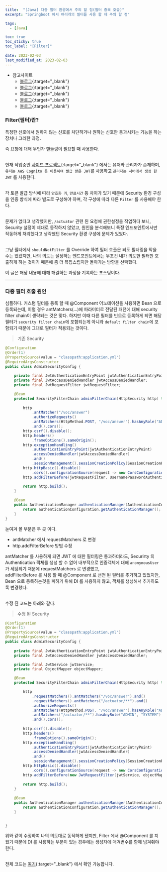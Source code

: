 ```yaml
---
title:  "[Java] 다중 필터 환경에서 주의 할 점(필터 중복 호출)"
excerpt: "Springboot 에서 여러개의 필터를 사용 할 때 주의 할 점"

tags:
  - [Java]

toc: true
toc_sticky: true
toc_label: "[Filter]"
 
date: 2023-02-03
last_modified_at: 2023-02-03
---
```


- 참고사이트
  - [블로그](https://ohtaeg.tistory.com/11){:target="_blank"}
  - [블로그](https://recordsoflife.tistory.com/144){:target="_blank"}
  - [블로그](https://velog.io/@ychxexn/5-Spring-Security%EC%97%90%EC%84%9C-%ED%8A%B9%EC%A0%95-url-%EC%A0%9C%EC%99%B8%ED%95%98%EA%B8%B0){:target="_blank"}
  - [블로그](https://velog.io/@dnwlsrla40/Spring-Boot-Security-Spring-Security-%ED%8A%B9%EC%A0%95-HTTPMethod%EB%A7%8C-%ED%97%88%EC%9A%A9%ED%95%98%EB%8A%94-%EB%B0%A9%EB%B2%95-h9z6agwu){:target="_blank"}
  - [블로그](https://tecoble.techcourse.co.kr/post/2020-09-29-spring-properties-binding/){:target="_blank"}

### Filter(필터)란?

특정한 신호에서 원하지 않는 신호를 차단하거나 원하는 신호만 통과시키는 기능을 하는 장치나 그러한 과정.

즉 요청에 대해 무언가 핸들링이 필요할 때 사용한다. <br>
<br>

현재 작업중인 [사이드 프로젝트](https://github.com/ymkmoon/toyseven){:target="_blank"} 에서는
유저와 관리자가 존재하며, `유저는 AWS Cognito 를 이용하여 발급 받은 JWT`를 사용하고 `관리자는 서버에서 생성 한 JWT` 를 사용한다. <br>
<br>

각 토큰 발급 방식에 따라 `암호화 키`, `만료시간` 등 차이가 있기 때문에 Security 환경 구성을 인증 방식에 따라 별도로 구성해야 하며, 각 구성에 따라 다른 `Filter` 를 사용해야 한다. <br>
<br>


문제가 없다고 생각헀지만, `/actuator` 관련 된 요청에 권한설정을 작업하다 보니, Security 설정이 제대로 동작하지 않았고,
원인을 분석해보니 특정 엔드포인트에서만 작동하게 처리했다고 생각했던 Security 환경 구성에 문제가 있었다. <br>
<br>

그냥 필터에서 `shouldNotFilter` 를 Override 하여 필터 호출은 되도 필터링을 막을 수는 있겠지만,
나의 의도는 설정하는 엔드포인트에서는 무조건 내가 의도한 필터만 호출하게 하는 것이기 때문에 좀 더 복잡스럽지만 돌아가는 방향을 선택했다.


이 글은 해당 내용에 대해 해결하는 과정을 기록하는 포스팅이다.

<hr/>


### 다중 필터 호출 원인

심플하다. 커스텀 필터를 등록 할 때 @Component 어노테이션을 사용하면 Bean 으로 등록되는데, 이럴 경우 antMatchers(...)에 파라미터로 전달된 패턴에 대해 security filter chain이 생략되는 것은 맞다. 하지만 이때 다른 필터를 빈으로 등록하게 되면 해당 필터가 `security filter chain`에 포함되는게 아니라 `default filter chain`에 포함되기 때문에 그대로 필터가 적용되는 것이다.

> 기존 Security

```java
@Configuration
@Order(1)
@PropertySource(value = "classpath:application.yml")
@RequiredArgsConstructor
public class AdminSecurityConfig {
	
	private final JwtAuthenticationEntryPoint jwtAuthenticationEntryPoint;
	private final JwtAccessDeniedHandler jwtAccessDeniedHandler;
	private final JwtRequestFilter jwtRequestFilter;

	@Bean
	protected SecurityFilterChain adminFilterChain(HttpSecurity http) throws Exception {
		
		http
			.antMatcher("/voc/answer")
			.authorizeRequests()
			.antMatchers(HttpMethod.POST, "/voc/answer").hasAnyRole("ADMIN", "ADMIN2")
			.and().cors();
		http.csrf().disable(); 
		http.headers()
			.frameOptions().sameOrigin(); 
		http.exceptionHandling()
			.authenticationEntryPoint(jwtAuthenticationEntryPoint)
			.accessDeniedHandler(jwtAccessDeniedHandler)
			.and()
			.sessionManagement().sessionCreationPolicy(SessionCreationPolicy.STATELESS); // 토큰 기반 인증이므로 세션 사용 x
		http.httpBasic().disable()
			.cors().configurationSource(request -> new CorsConfiguration().applyPermitDefaultValues());
		http.addFilterBefore(jwtRequestFilter, UsernamePasswordAuthenticationFilter.class);
		
		return http.build();
	}

	@Bean
	public AuthenticationManager authenticationManager(AuthenticationConfiguration authenticationConfiguration) throws Exception {
		return authenticationConfiguration.getAuthenticationManager();
	}
}

```

눈여겨 볼 부분은 두 곳 이다. <br>
- antMatcher 에서 requestMatchers 로 변경
- http.addFilterBefore 방법 수정


antMatcher 를 사용하게 되면 JWT 에 대한 필터링은 통과하더라도, Securirty 의 Authentication 객체를 생성 할 수 없어 내부적으로
인증객체에 대해 `anonymousUser` 가 세팅되기 때문에 requestMatchers 로 변경했고, <br>
addFilterBefore 를 사용 할 때 @Component 로 선언 된 필터를 추가하고 있었지만, Bean 으로 등록하는것을 피하기 위해 DI 를 사용하지 않고, 
객체를 생성해서 추가하도록 변경했다.<br>
<br>

수정 된 코드는 아래와 같다.




> 수정 된 Security

```java
@Configuration
@Order(1)
@PropertySource(value = "classpath:application.yml")
@RequiredArgsConstructor
public class AdminSecurityConfig {
	
	private final JwtAuthenticationEntryPoint jwtAuthenticationEntryPoint;
	private final JwtAccessDeniedHandler jwtAccessDeniedHandler;

	private final JwtService jwtService;
	private final ObjectMapper objectMapper;

	@Bean
	protected SecurityFilterChain adminFilterChain(HttpSecurity http) throws Exception {

		http
			.requestMatchers().antMatchers("/voc/answer").and()
			.requestMatchers().antMatchers("/actuator/**").and()
			.authorizeRequests()
			.antMatchers(HttpMethod.POST, "/voc/answer").hasAnyRole("ADMIN", "ADMIN2")
			.antMatchers("/actuator/**").hasAnyRole("ADMIN", "SYSTEM")
			.and().cors();
		
		http.csrf().disable(); 
		http.headers()
			.frameOptions().sameOrigin(); 
		http.exceptionHandling()
			.authenticationEntryPoint(jwtAuthenticationEntryPoint)
			.accessDeniedHandler(jwtAccessDeniedHandler)
			.and()
			.sessionManagement().sessionCreationPolicy(SessionCreationPolicy.STATELESS); // 토큰 기반 인증이므로 세션 사용 x
		http.httpBasic().disable()
			.cors().configurationSource(request -> new CorsConfiguration().applyPermitDefaultValues());
		http.addFilterBefore(new JwtRequestFilter(jwtService, objectMapper), UsernamePasswordAuthenticationFilter.class);
		
		return http.build();
	}
    
    @Bean
	public AuthenticationManager authenticationManager(AuthenticationConfiguration authenticationConfiguration) throws Exception {
		return authenticationConfiguration.getAuthenticationManager();
	}
	

}
```


위와 같이 수정하여 나의 의도대로 동작하게 됐지만, 
Filter 에서 @Component 를 지웠기 때문에 DI 를 사용하는 부분이 있는 경우에는 
생성자에 매겨변수를 함께 넘겨줘야 한다. <br>
<br>

전체 코드는 [여기](https://github.com/ymkmoon/toyseven){:target="_blank"} 에서 확인 가능합니다.
